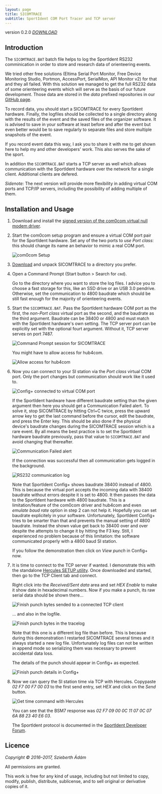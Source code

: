 ```yaml
---
layout: page
title: SICOMTRACE
subtitle: SportIdent COM Port Tracer and TCP server
---
```


version 0.2.0
_[DOWNLOAD]_


Introduction
------------

The `SICOMTRACE.BAT` batch file helps to log the SportIdent RS232 comminication in order to store and research data of orienteering events.

We tried other free solutions (Eltima Serial Port Monitor, Free Device Monitoring Studio, Portmon, AccessPort, SerialMon, API Monitor v2) for that and they all failed.
With this solution we managed to get the full RS232 data of some orienteering events which will serve as the basis of our future development.
Those data are stored in the _data_ prefixed repositories in our [GitHub page](https://github.com/tajfutas).

To record data, you should start a SICOMTRACE for every SportIdent hardware.
Finally, the logfiles should be collected to a single directory along with the results of the event and the saved files of the organizer software.
It is advised to save in your software at least before and after the event but even better would be to save regularly to separate files and store multiple snapshots of the event.

If you record event data this way, I ask you to share it with me to get shown here to help my and other developers' work.
This also serves the sake of the sport.

In addition the `SICOMTRACE.BAT` starts a TCP server as well which allows communication with the SportIdent hardware over the network for a single client.
Additional clients are defered.

_Sidenote:_ The next version will provide more flexibility in adding virtual COM ports and TCP/IP servers, including the possibility of adding multiple of them.


Installation and Usage
----------------------

1. Download and install the [signed version of the com0com virtual null modem driver][com0com driver].

2. Start the com0com setup program and ensure a virtual COM port pair for the SportIdent hardware.
   Set any of the two ports to _use Port class_: this should change its name an behavior to mimic a real COM port.

   ![com0com Setup](https://raw.githubusercontent.com/tajfutas/sicomtrace/gh-pages-shared/screenshots/setup.png)

3. [Download][DOWNLOAD] and unpack SICOMTRACE to a directory you prefer.

4. Open a Command Prompt (Start button > Search for `cmd`).

   Go to the directory where you want to store the log files.
   I advice you to choose a fast storage for this, like an SSD drive or an USB 3.0 pendrive.
   Otherwise, set the communication to 4800 baudrate which should be still fast enough for the majority of orienteering events.

5. Start the `SICOMTRACE.BAT`.
   Pass the SportIdent hardware COM port as the first, the _non-Port class_ virtual port as the second, and the baudrate as the third argument.
   Baudrate can be 38400 or 4800 and must match with the SportIdent hardware's own setting.
   The TCP server port can be explicitly set with the optional fourt argument.
   Without it, TCP server serves on port 7487.

   ![Command Prompt session for SICOMTRACE](https://raw.githubusercontent.com/tajfutas/sicomtrace/gh-pages-shared/screenshots/cmd.png)

   You might have to allow access for hub4com.

   ![Allow access for hub4com](https://raw.githubusercontent.com/tajfutas/sicomtrace/gh-pages-shared/screenshots/alert.png)

6. Now you can connect to your SI station via the _Port class_ virtual COM port.
   Only the port changes but communication should work like it used to.

   ![Config+ connected to virtual COM port](https://raw.githubusercontent.com/tajfutas/sicomtrace/gh-pages-shared/screenshots/cpl2virt.png)

   If the SportIdent hardware have different baudrate setting than the given argument then here you should get a Communication Failed alert.
   To solve it, stop SICOMTRACE by hitting Ctrl+C twice, press the upward arrow key to get the last command before the cursor, edit the baudrate, and press the Enter key.
   This should be also done if the physical device's baudrate changes during the SICOMTRACE session which is a rare event.
   By all means the best practice is to set the SportIdent hardware baudrate previously, pass that value to `SICOMTRACE.BAT` and avoid changing that thereafter.

   ![Communication Failed alert](https://raw.githubusercontent.com/tajfutas/sicomtrace/gh-pages-shared/screenshots/commfail.png)

   If the connection was successful then all communication gets logged in the background.

   ![RS232 communication log](https://raw.githubusercontent.com/tajfutas/sicomtrace/gh-pages-shared/screenshots/tracelog.png)

   Note that SportIdent Config+ shows baudrate 38400 instead of 4800.
   This is because the virtual port accepts the incoming data with 38400 baudrate without errors despite it is set to 4800.
   It then passes the data to the SportIdent hardware with 4800 baudrate.
   This is a limitation/feature of the com0com driver and hub4com and even _emulate baud rate_ option in step 2 can not help it.
   Hopefully you can set baudrate explicitely in your software.
   Unfortunately, SportIdent Config+ tries to be smarter than that and prevents the manual setting of 4800 baudrate.
   Instead the shown value get back to 38400 over and over despite the attempts to change it by hitting the F3 key.
   Still, I experienced no problem because of this limitation: the software communicated properly with a 4800 baud SI station.

   If you follow the demonstration then click on _View punch_ in Config+ now.

7. It is time to connect to the TCP server if wanted.
   I demonstrate this with the standalone [Hercules SETUP utility](http://www.hw-group.com/products/hercules/index_en.html).
   Once downloaded and started, then go to the TCP Client tab and connect.

   Right click into the _Received/Sent data_ area and set _HEX Enable_ to make it show date in hexadecimal numbers.
   Now if you make a punch, its raw serial data should be shown there...

   ![Finish punch bytes sended to a connected TCP client](https://raw.githubusercontent.com/tajfutas/sicomtrace/gh-pages-shared/screenshots/hercconn.png)

   ... and also in the logfile.

   ![Finish punch bytes in the tracelog](https://raw.githubusercontent.com/tajfutas/sicomtrace/gh-pages-shared/screenshots/punchlog.png)

   Note that this one is a different log file than before.
   This is because during this demonstration I restarted SICOMTRACE several times and it always started a new log file.
   Unfortunately log files can not be written in append mode so serializing them was necessary to prevent accidental data loss.

   The details of the punch should appear in Config+ as expected.

   ![Finish punch details in Config+](https://raw.githubusercontent.com/tajfutas/sicomtrace/gh-pages-shared/screenshots/cplpunch.png)

8. Now we can query the SI station time via TCP with Hercules.
   Copypaste _02 F7 00 F7 00 03_ to the first send entry, set _HEX_ and click on the _Send_ button.

   ![Get time command with Hercules](https://raw.githubusercontent.com/tajfutas/sicomtrace/gh-pages-shared/screenshots/herctime.png)

   You can see that the BSM7 response was _02 F7 09 00 0C 11 07 0C 07 6A 88 23 40 E6 03_.

   The SportIdent protocol is documented in the [SportIdent Developer Forum](https://www.sportident.com/support/developer-forum.html).


Licence
-------

_Copyright © 2016–2017, Szieberth Ádám_

All permissions are granted.

This work is free for any kind of usage, including but not limited to copy, modify, publish, distribute, sublicense, and to sell original or derivative copies of it.


[DOWNLOAD]: https://github.com/tajfutas/sicomtrace/releases/download/v0.2.0/sicomtrace.zip
[com0com driver]: https://github.com/tajfutas/sicomtrace/releases/tag/com0com-signed
